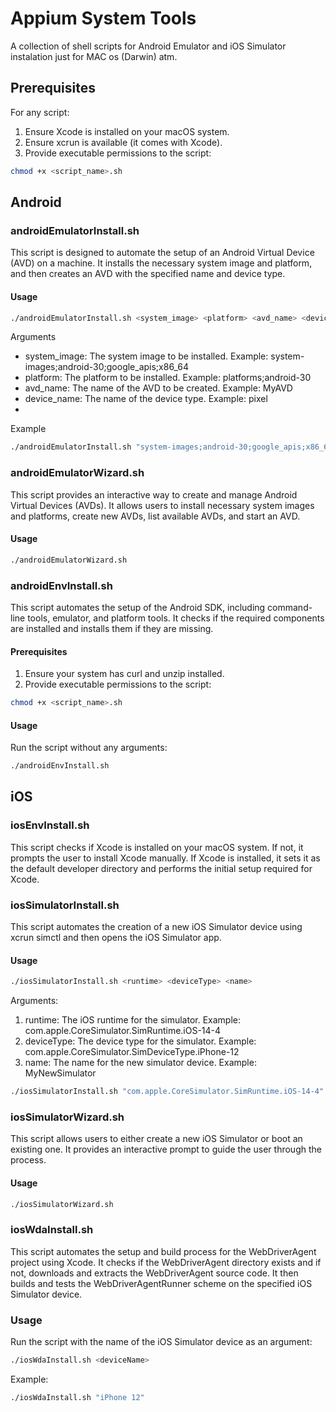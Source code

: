 # Appium System Tools
A collection of shell scripts for Android Emulator and iOS Simulator instalation just for MAC os (Darwin) atm.

## Prerequisites
For any script:
1. Ensure Xcode is installed on your macOS system.
2. Ensure xcrun is available (it comes with Xcode).
3. Provide executable permissions to the script:
```sh
chmod +x <script_name>.sh
```

## Android
### androidEmulatorInstall.sh
This script is designed to automate the setup of an Android Virtual Device (AVD) on a machine. It installs the necessary system image and platform, and then creates an AVD with the specified name and device type.

#### Usage
```sh
./androidEmulatorInstall.sh <system_image> <platform> <avd_name> <device_name>
```
Arguments
- system_image: The system image to be installed. Example: system-images;android-30;google_apis;x86_64
- platform: The platform to be installed. Example: platforms;android-30
- avd_name: The name of the AVD to be created. Example: MyAVD
- device_name: The name of the device type. Example: pixel
- 
Example
```sh
./androidEmulatorInstall.sh "system-images;android-30;google_apis;x86_64" "platforms;android-30" "MyAVD" "pixel"
```

### androidEmulatorWizard.sh
This script provides an interactive way to create and manage Android Virtual Devices (AVDs). It allows users to install necessary system images and platforms, create new AVDs, list available AVDs, and start an AVD.
#### Usage
```sh
./androidEmulatorWizard.sh
```

### androidEnvInstall.sh
This script automates the setup of the Android SDK, including command-line tools, emulator, and platform tools. It checks if the required components are installed and installs them if they are missing.
#### Prerequisites
1. Ensure your system has curl and unzip installed.
2. Provide executable permissions to the script:
```sh
chmod +x <script_name>.sh
```
#### Usage
Run the script without any arguments:
```sh
./androidEnvInstall.sh
```

## iOS

### iosEnvInstall.sh
This script checks if Xcode is installed on your macOS system. If not, it prompts the user to install Xcode manually. If Xcode is installed, it sets it as the default developer directory and performs the initial setup required for Xcode.

### iosSimulatorInstall.sh
This script automates the creation of a new iOS Simulator device using xcrun simctl and then opens the iOS Simulator app.
#### Usage
```sh
./iosSimulatorInstall.sh <runtime> <deviceType> <name>
```
Arguments:
1. runtime: The iOS runtime for the simulator. Example: com.apple.CoreSimulator.SimRuntime.iOS-14-4
2. deviceType: The device type for the simulator. Example: com.apple.CoreSimulator.SimDeviceType.iPhone-12
3. name: The name for the new simulator device. Example: MyNewSimulator
```sh
./iosSimulatorInstall.sh "com.apple.CoreSimulator.SimRuntime.iOS-14-4" "com.apple.CoreSimulator.SimDeviceType.iPhone-12" "MyNewSimulator"
```

### iosSimulatorWizard.sh
This script allows users to either create a new iOS Simulator or boot an existing one. It provides an interactive prompt to guide the user through the process.
#### Usage
```sh
./iosSimulatorWizard.sh
```
### iosWdaInstall.sh
This script automates the setup and build process for the WebDriverAgent project using Xcode. It checks if the WebDriverAgent directory exists and if not, downloads and extracts the WebDriverAgent source code. It then builds and tests the WebDriverAgentRunner scheme on the specified iOS Simulator device.

### Usage
Run the script with the name of the iOS Simulator device as an argument:
```sh
./iosWdaInstall.sh <deviceName>
```
Example:
```sh
./iosWdaInstall.sh "iPhone 12"
```
